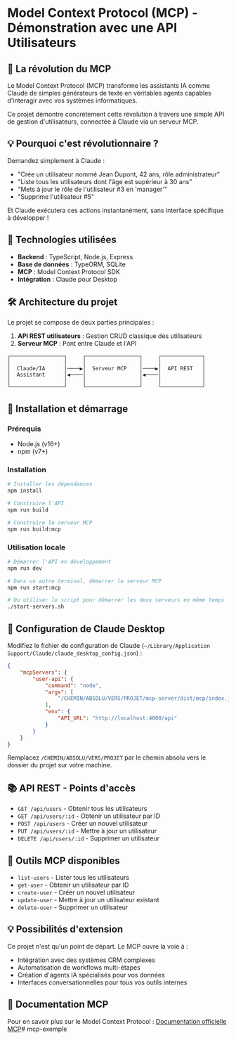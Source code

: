 # Model Context Protocol (MCP) - Démonstration avec une API Utilisateurs

## 🚀 La révolution du MCP

Le Model Context Protocol (MCP) transforme les assistants IA comme Claude de simples générateurs de texte en véritables agents capables d'interagir avec vos systèmes informatiques.

Ce projet démontre concrètement cette révolution à travers une simple API de gestion d'utilisateurs, connectée à Claude via un serveur MCP.

## 💡 Pourquoi c'est révolutionnaire ?

Demandez simplement à Claude :
- "Crée un utilisateur nommé Jean Dupont, 42 ans, rôle administrateur"
- "Liste tous les utilisateurs dont l'âge est supérieur à 30 ans"
- "Mets à jour le rôle de l'utilisateur #3 en 'manager'"
- "Supprime l'utilisateur #5"

Et Claude exécutera ces actions instantanément, sans interface spécifique à développer !

## 🔧 Technologies utilisées

- **Backend** : TypeScript, Node.js, Express
- **Base de données** : TypeORM, SQLite
- **MCP** : Model Context Protocol SDK
- **Intégration** : Claude pour Desktop

## 🛠️ Architecture du projet

Le projet se compose de deux parties principales :

1. **API REST utilisateurs** : Gestion CRUD classique des utilisateurs
2. **Serveur MCP** : Pont entre Claude et l'API

```
┌─────────────────┐     ┌─────────────────┐     ┌─────────────┐
│                 │     │                 │     │             │
│  Claude/IA      │────▶│  Serveur MCP    │────▶│  API REST   │
│  Assistant      │◀────│                 │◀────│             │
│                 │     │                 │     │             │
└─────────────────┘     └─────────────────┘     └─────────────┘
```

## 🚀 Installation et démarrage

### Prérequis
- Node.js (v16+)
- npm (v7+)

### Installation
```bash
# Installer les dépendances
npm install

# Construire l'API
npm run build

# Construire le serveur MCP
npm run build:mcp
```

### Utilisation locale
```bash
# Démarrer l'API en développement
npm run dev

# Dans un autre terminal, démarrer le serveur MCP
npm run start:mcp

# Ou utiliser le script pour démarrer les deux serveurs en même temps
./start-servers.sh
```

## 🔌 Configuration de Claude Desktop

Modifiez le fichier de configuration de Claude (`~/Library/Application Support/Claude/claude_desktop_config.json`) :
```json
{
    "mcpServers": {
        "user-api": {
            "command": "node",
            "args": [
                "/CHEMIN/ABSOLU/VERS/PROJET/mcp-server/dist/mcp/index.js"
            ],
            "env": {
                "API_URL": "http://localhost:4000/api"
            }
        }
    }
}
```

Remplacez `/CHEMIN/ABSOLU/VERS/PROJET` par le chemin absolu vers le dossier du projet sur votre machine.

## 📚 API REST - Points d'accès

- `GET /api/users` - Obtenir tous les utilisateurs
- `GET /api/users/:id` - Obtenir un utilisateur par ID
- `POST /api/users` - Créer un nouvel utilisateur
- `PUT /api/users/:id` - Mettre à jour un utilisateur
- `DELETE /api/users/:id` - Supprimer un utilisateur

## 🧰 Outils MCP disponibles

- `list-users` - Lister tous les utilisateurs
- `get-user` - Obtenir un utilisateur par ID
- `create-user` - Créer un nouvel utilisateur
- `update-user` - Mettre à jour un utilisateur existant
- `delete-user` - Supprimer un utilisateur

## 💡 Possibilités d'extension

Ce projet n'est qu'un point de départ. Le MCP ouvre la voie à :

- Intégration avec des systèmes CRM complexes
- Automatisation de workflows multi-étapes
- Création d'agents IA spécialisés pour vos données
- Interfaces conversationnelles pour tous vos outils internes

## 📖 Documentation MCP

Pour en savoir plus sur le Model Context Protocol :
[Documentation officielle MCP](https://docs.anthropic.com/claude/docs/model-context-protocol)# mcp-exemple
